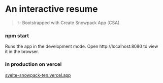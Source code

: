 # An interactive resume

> ✨ Bootstrapped with Create Snowpack App (CSA).

### npm start

Runs the app in the development mode.
Open http://localhost:8080 to view it in the browser.

### in production on vercel
[svelte-snowpack-ten.vercel.app](svelte-snowpack-ten.vercel.app)
